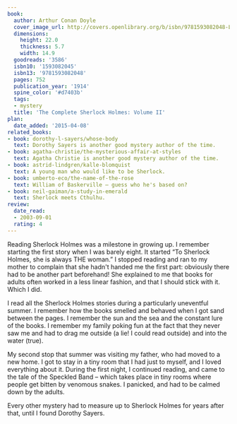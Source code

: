 ```yaml
---
book:
  author: Arthur Conan Doyle
  cover_image_url: http://covers.openlibrary.org/b/isbn/9781593082048-L.jpg
  dimensions:
    height: 22.0
    thickness: 5.7
    width: 14.9
  goodreads: '3586'
  isbn10: '1593082045'
  isbn13: '9781593082048'
  pages: 752
  publication_year: '1914'
  spine_color: '#d7403b'
  tags:
  - mystery
  title: 'The Complete Sherlock Holmes: Volume II'
plan:
  date_added: '2015-04-08'
related_books:
- book: dorothy-l-sayers/whose-body
  text: Dorothy Sayers is another good mystery author of the time.
- book: agatha-christie/the-mysterious-affair-at-styles
  text: Agatha Christie is another good mystery author of the time.
- book: astrid-lindgren/kalle-blomquist
  text: A young man who would like to be Sherlock.
- book: umberto-eco/the-name-of-the-rose
  text: William of Baskerville – guess who he's based on?
- book: neil-gaiman/a-study-in-emerald
  text: Sherlock meets Cthulhu.
review:
  date_read:
  - 2003-09-01
  rating: 4
---
```

Reading Sherlock Holmes was a milestone in growing up. I remember starting the first story when I was barely eight. It
started “To Sherlock Holmes, she is always THE woman.” I stopped reading and ran to my mother to complain that she
hadn't handed me the first part: obviously there had to be another part beforehand! She explained to me that books for
adults often worked in a less linear fashion, and that I should stick with it. Which I did.

I read all the Sherlock Holmes stories during a particularly uneventful summer. I remember how the books smelled and
behaved when I got sand between the pages. I remember the sun and the sea and the constant lure of the books. I remember
my family poking fun at the fact that they never saw me and had to drag me outside (a lie! I could read outside) and
into the water (true).

My second stop that summer was visiting my father, who had moved to a new home. I got to stay in a tiny room that I had
just to myself, and I loved everything about it. During the first night, I continued reading, and came to the tale of
the Speckled Band – which takes place in tiny rooms where people get bitten by venomous snakes. I panicked, and had to
be calmed down by the adults.

Every other mystery had to measure up to Sherlock Holmes for years after that, until I found Dorothy Sayers.
